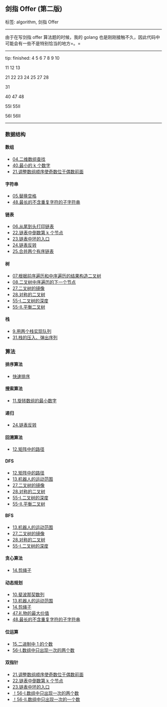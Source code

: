 ## 剑指 Offer (第二版)

标签: algorithm, 剑指 Offer

---

由于在写剑指 offer 算法题的时候，我的 golang 也是刚刚接触不久，因此代码中可能会有一些不是特别恰当的地方=。=

---

tip:
finished: 
4      5       6       7      8       9      10

11    12      13

21    22      23      24      25      27     28

31

40    47      48

55I  55II

56I  56II    
 
---

### 数据结构
 
#### 数组

- [04.二维数组查找](array/two_dim_array_search04.go)
- [40.最小的 k 个数字](array/minimum_k_numbers.go)
- [21.调整数组顺序使奇数位于偶数前面](twopointers/adjust_array_order_to_make_odd_number_precedes_even_number21.go)

#### 字符串

- [05.替换空格](string/replace_blank.go)
- [48.最长的不含重复字符的子字符串](string/longest_substring_without_repeating_characters48.go)

#### 链表

- [06.从尾到头打印链表](linkedlist/print_list_reversingly06.go)
- [22.链表中倒数第 k 个节点](twopointers/kth_node_from_end_of_list23.go)
- [23.链表中环的入口](twopointers/entrance_of_cycle_in_the_list23.go)
- [24.链表反转](linkedlist/reverse_linked_list24.go)
- [25.合并两个有序链表](linkedlist/merge_two_sorted_lists25.go)

#### 树

- [07.根据前序遍历和中序遍历的结果构造二叉树](tree/build_tree_with_preorder_inorder_array07.go)
- [08.二叉树中序遍历的下一个节点](tree/next_node_of_inorder_binary_tree08.go)
- [27.二叉树的镜像](tree/invert_binary_tree27.go)
- [28.对称的二叉树](tree/symmetric_tree28.go)
- [55-I.二叉树的深度](tree/depth_of_binary_tree.go)
- [55-II.平衡二叉树](tree/check_if_a_balanced_binary_tree55II.go)

#### 栈

- [9.用两个栈实现队列](stack/implement_queue_with_two_stacks09.go)
- [31.栈的压入、弹出序列](stack/validate_stack_sequences31.go)

### 算法

#### 排序算法

- [快速排序](sort/quick_sort.go)

#### 搜索算法

- [11.旋转数组的最小数字](search/min_num_of_rotated_array11.go)

#### 递归

- [24.链表反转](linkedlist/reverse_linked_list24.go)

#### 回溯算法

- [12.矩阵中的路径](dfs/paths_in_the_matrix12.go)

#### DFS

- [12.矩阵中的路径](dfs/paths_in_the_matrix12.go)
- [13.机器人的运动范围](bfs/robots_range_of_motion13.go)
- [27.二叉树的镜像](tree/invert_binary_tree27.go)
- [28.对称的二叉树](tree/symmetric_tree28.go)
- [55-I.二叉树的深度](tree/depth_of_binary_tree.go)
- [55-II.平衡二叉树](tree/check_if_a_balanced_binary_tree55II.go)

#### BFS

- [13.机器人的运动范围](bfs/robots_range_of_motion13.go)
- [27.二叉树的镜像](tree/invert_binary_tree27.go)
- [28.对称的二叉树](tree/symmetric_tree28.go)
- [55-I.二叉树的深度](tree/depth_of_binary_tree.go)

#### 贪心算法

- [14.剪绳子](dynamic/cut_the_rope14.go)

#### 动态规划
- [10.斐波那契数列](dynamic/fibonacci.go)
- [13.机器人的运动范围](bfs/robots_range_of_motion13.go)
- [14.剪绳子](dynamic/cut_the_rope14.go)
- [47.礼物的最大价值](dynamic/max_value_of_gifts47.go)
- [48.最长的不含重复字符的子字符串](string/longest_substring_without_repeating_characters48.go)

#### 位运算

- [15.二进制中 1 的个数](bitmanipulate/count_of_1_bits15.go)
- [56-I.数组中只出现一次的两个数](array/two_numbers_that_only_appear_once_in_an_array56I.go)

#### 双指针
- [21.调整数组顺序使奇数位于偶数前面](twopointers/adjust_array_order_to_make_odd_number_precedes_even_number21.go)
- [22.链表中倒数第 k 个节点](twopointers/kth_node_from_end_of_list23.go)
- [23.链表中环的入口](twopointers/entrance_of_cycle_in_the_list23.go)
- [！56-I.数组中只出现一次的两个数](array/two_numbers_that_only_appear_once_in_an_array56I.go)
- [！56-II.数组中只出现一次的一个数](array/one_number_that_only_appear_once_in_an_array56II.go)